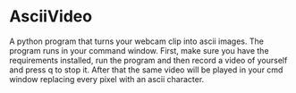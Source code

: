 # AsciiVideo
A python program that turns your webcam clip into ascii images.
The program runs in your command window. 
First, make sure you have the requirements installed, run the program and then record a video of yourself and press q to stop it.
After that the same video will be played in your cmd window replacing every pixel with an ascii character. 

